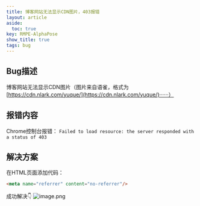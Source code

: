 ```yaml
---
title: 博客网站无法显示CDN图片，403报错
layout: article
aside:
  toc: true
key: RMPE-AlphaPose
show_title: true
tags: bug
---
```


## Bug描述
博客网站无法显示CDN图片（图片来自语雀，格式为[https://cdn.nlark.com/yuque/](https://cdn.nlark.com/yuque/)······）
<!--more-->
## 报错内容
Chrome控制台报错：
`Failed to load resource: the server responded with a status of 403`
## 解决方案
在HTML页面添加代码：
```html
<meta name="referrer" content="no-referrer"/>
```
成功解决👇
![image.png](https://cdn.nlark.com/yuque/0/2020/png/602350/1587795759962-0ce6433d-d143-4062-9545-1b55cf102029.png#align=left&display=inline&height=419&margin=%5Bobject%20Object%5D&name=image.png&originHeight=837&originWidth=901&size=301133&status=done&style=none&width=451)

